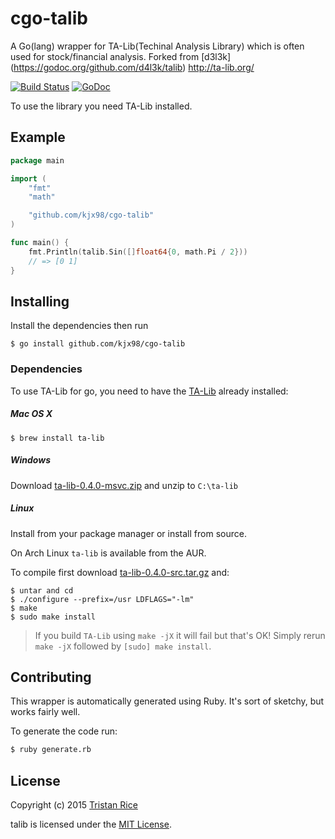 # cgo-talib
A Go(lang) wrapper for TA-Lib(Techinal Analysis Library) which is often used for stock/financial analysis.
Forked from [d3l3k] (https://godoc.org/github.com/d4l3k/talib)
http://ta-lib.org/

[![Build Status](https://travis-ci.org/kjx98/cgo-talib.svg?branch=master)](https://travis-ci.org/kjx98/cgo-talib)
[![GoDoc](https://godoc.org/github.com/kjx98/cgo-talib?status.svg)](https://godoc.org/github.com/kjx98/cgo-talib)

To use the library you need TA-Lib installed.

## Example
```go
package main

import (
	"fmt"
	"math"

	"github.com/kjx98/cgo-talib"
)

func main() {
	fmt.Println(talib.Sin([]float64{0, math.Pi / 2}))
	// => [0 1]
}
```

## Installing

Install the dependencies then run

```
$ go install github.com/kjx98/cgo-talib
```

### Dependencies

To use TA-Lib for go, you need to have the
[TA-Lib](http://ta-lib.org/hdr_dw.html) already installed:

##### Mac OS X

```
$ brew install ta-lib
```

##### Windows

Download [ta-lib-0.4.0-msvc.zip](http://prdownloads.sourceforge.net/ta-lib/ta-lib-0.4.0-msvc.zip)
and unzip to ``C:\ta-lib``

##### Linux

Install from your package manager or install from source.

On Arch Linux `ta-lib` is available from the AUR.

To compile first download [ta-lib-0.4.0-src.tar.gz](http://prdownloads.sourceforge.net/ta-lib/ta-lib-0.4.0-src.tar.gz) and:
```
$ untar and cd
$ ./configure --prefix=/usr LDFLAGS="-lm"
$ make
$ sudo make install
```

> If you build ``TA-Lib`` using ``make -jX`` it will fail but that's OK!
> Simply rerun ``make -jX`` followed by ``[sudo] make install``.

## Contributing
This wrapper is automatically generated using Ruby. It's sort of sketchy, but works fairly well.

To generate the code run:
```sh
$ ruby generate.rb
```

## License
Copyright (c) 2015 [Tristan Rice](https://fn.lc)

talib is licensed under the [MIT License](http://opensource.org/licenses/MIT).
